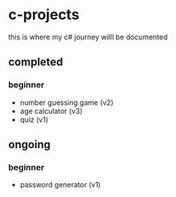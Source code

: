 # c-projects
this is where my c# journey willl be documented
## completed
### beginner
- number guessing game (v2)
- age calculator (v3)
- quiz (v1)
## ongoing 
### beginner
- password generator (v1)
